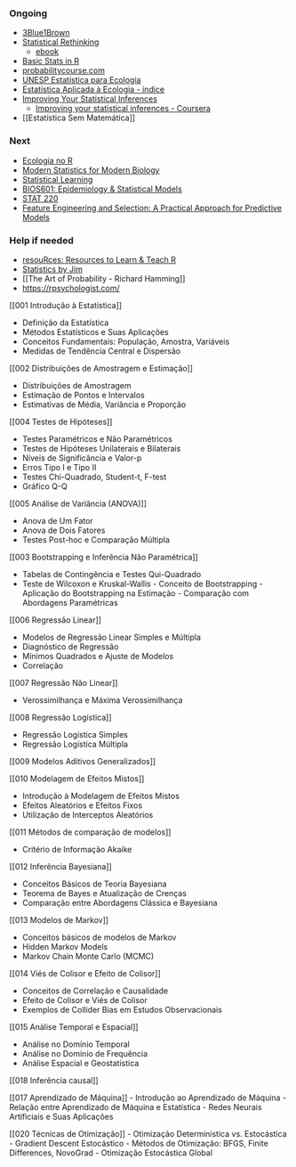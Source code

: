### Ongoing
- [3Blue1Brown](https://www.youtube.com/@3blue1brown)
- [Statistical Rethinking](https://www.youtube.com/watch?v=FdnMWdICdRs&list=PLDcUM9US4XdPz-KxHM4XHt7uUVGWWVSus)
	- [ebook](https://bookdown.org/content/4857/)
- [Basic Stats in R](https://bookdown.org/josiesmith/labbook/introduction-to-r-rstudio-and-r-markdown.html)
- [probabilitycourse.com](https://www.probabilitycourse.com/chapter11/11_3_1_introduction.php)
- [UNESP Estatística para Ecologia](https://cran.r-project.org/doc/contrib/Provete-Estatistica_aplicada.pdf)
- [Estatística Aplicada à Ecologia - índice](https://www.ppgern.ufscar.br/pt-br/alunos/disciplinas/estatistica-aplicada-a-ecologia)
- [Improving Your Statistical Inferences](https://lakens.github.io/statistical_inferences/)
	- [Improving your statistical inferences - Coursera](https://www.coursera.org/learn/statistical-inferences/home/week/1)
- [[Estatística Sem Matemática]]
### Next
- [Ecologia no R](https://analises-ecologicas.com/)
- [Modern Statistics for Modern Biology](https://www.huber.embl.de/msmb/)
- [Statistical Learning](https://www.youtube.com/watch?v=LvySJGj-88U&list=PLoROMvodv4rOzrYsAxzQyHb8n_RWNuS1e&index=1)
- [BIOS601: Epidemiology & Statistical Models](https://www.medicine.mcgill.ca/epidemiology/hanley/bios601/)
- [STAT 220](https://github.com/AmeliaMN/STAT220-labs)
- [Feature Engineering and Selection: A Practical Approach for Predictive Models](https://bookdown.org/max/FES/)

### Help if needed
- [resouRces: Resources to Learn & Teach R](https://www.resourcesdatabase.com/)
- [Statistics by Jim](https://statisticsbyjim.com/)
- [[The Art of Probability - Richard Hamming]]
- https://rpsychologist.com/

[[001 Introdução à Estatística]]
   - Definição da Estatística
   - Métodos Estatísticos e Suas Aplicações
   - Conceitos Fundamentais: População, Amostra, Variáveis
   - Medidas de Tendência Central e Dispersão

[[002 Distribuições de Amostragem e Estimação]]
   - Distribuições de Amostragem
   - Estimação de Pontos e Intervalos
   - Estimativas de Média, Variância e Proporção

[[004 Testes de Hipóteses]]
   - Testes Paramétricos e Não Paramétricos
   - Testes de Hipóteses Unilaterais e Bilaterais
   - Níveis de Significância e Valor-p
   - Erros Tipo I e Tipo II
   - Testes Chi-Quadrado, Student-t, F-test
   - Gráfico Q-Q

[[005 Análise de Variância (ANOVA)]]
   - Anova de Um Fator
   - Anova de Dois Fatores
   - Testes Post-hoc e Comparação Múltipla

[[003 Bootstrapping e Inferência Não Paramétrica]]
   - Tabelas de Contingência e Testes Qui-Quadrado
   - Teste de Wilcoxon e Kruskal-Wallis
    - Conceito de Bootstrapping
    - Aplicação do Bootstrapping na Estimação
    - Comparação com Abordagens Paramétricas

[[006 Regressão Linear]]
   - Modelos de Regressão Linear Simples e Múltipla
   - Diagnóstico de Regressão
   - Mínimos Quadrados e Ajuste de Modelos
   - Correlação

[[007 Regressão Não Linear]]
   - Verossimilhança e Máxima Verossimilhança

[[008 Regressão Logística]]
- Regressão Logística Simples
- Regressão Logística Múltipla

[[009 Modelos Aditivos Generalizados]]

   
[[010 Modelagem de Efeitos Mistos]]
   - Introdução à Modelagem de Efeitos Mistos
   - Efeitos Aleatórios e Efeitos Fixos
   - Utilização de Interceptos Aleatórios

[[011 Métodos de comparação de modelos]]
- Critério de Informação Akaike

[[012 Inferência Bayesiana]]
   - Conceitos Básicos de Teoria Bayesiana
   - Teorema de Bayes e Atualização de Crenças
   - Comparação entre Abordagens Clássica e Bayesiana

[[013 Modelos de Markov]]
- Conceitos básicos de modelos de Markov
- Hidden Markov Models
- Markov Chain Monte Carlo (MCMC)

[[014 Viés de Colisor e Efeito de Colisor]]
   - Conceitos de Correlação e Causalidade
   - Efeito de Colisor e Viés de Colisor
   - Exemplos de Collider Bias em Estudos Observacionais

[[015 Análise Temporal e Espacial]]
   - Análise no Domínio Temporal
   - Análise no Domínio de Frequência
   - Análise Espacial e Geostatística

[[018 Inferência causal]]

[[017 Aprendizado de Máquina]]
    - Introdução ao Aprendizado de Máquina
    - Relação entre Aprendizado de Máquina e Estatística
    - Redes Neurais Artificiais e Suas Aplicações

[[020 Técnicas de Otimização]]
    - Otimização Determinística vs. Estocástica
    - Gradient Descent Estocástico
    - Métodos de Otimização: BFGS, Finite Differences, NovoGrad
    - Otimização Estocástica Global